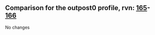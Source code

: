 ## Comparison for the outpost0 profile, rvn: [165](https://github.com/PRO100KatYT/FortniteProfileRevisions/tree/main/profiles/outpost0/165%20outpost0.json)-[166](https://github.com/PRO100KatYT/FortniteProfileRevisions/tree/main/profiles/outpost0/166%20outpost0.json)

No changes
